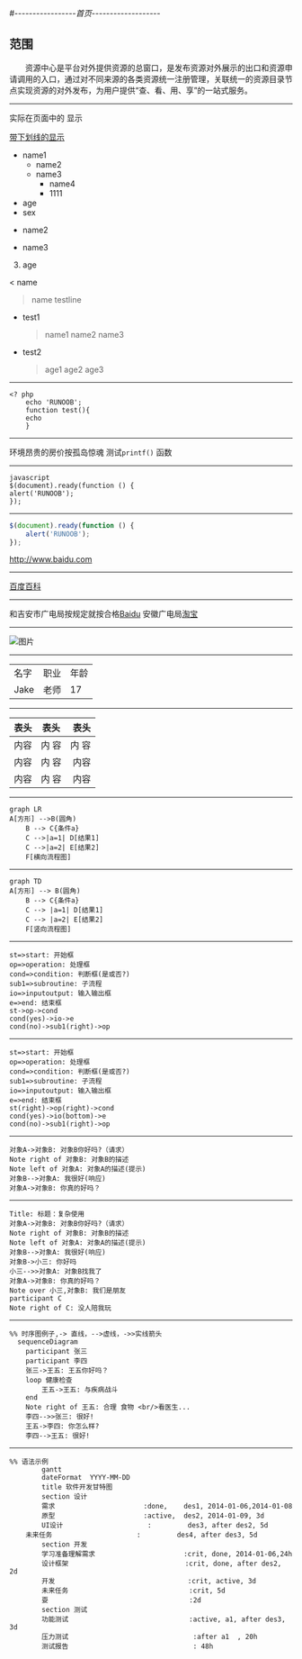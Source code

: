 #-----------------*首页*-------------------

## 范围

&emsp;&emsp;资源中心是平台对外提供资源的总窗口，是发布资源对外展示的出口和资源申请调用的入口，通过对不同来源的各类资源统一注册管理，关联统一的资源目录节点实现资源的对外发布，为用户提供“查、看、用、享”的一站式服务。
***
实际在页面中的 显示

<u>带下划线的显示</u>

* name1
    * name2
    * name3
        * name4
        * 1111
* age
* sex
+ name2
- name3
3. age

< name
> name
testline

+ test1
    > name1
    name2
    > name3

+ test2
    > age1
    > age2
    > age3

***

	<? php
		echo 'RUNOOB';
		function test(){
		echo
		}
***
环境昂贵的房价按孤岛惊魂 测试`printf()` 函数

****





	javascript
	$(document).ready(function () {
	alert('RUNOOB');
	});
***

```javascript
$(document).ready(function () {
    alert('RUNOOB');
});
```

<http://www.baidu.com>
***
[百度百科](http://www.baidu.com)

***
和吉安市广电局按规定就按合格[Baidu](http://www.baidu.com)
安徽广电局[淘宝](http://www.taobao.com)

***
![图片](http://static.runoob.com/images/runoob-logo.png)

***
<table>
<tr>
<td> 名字 </td>
<td>职业</td>
<td>年龄</td>
</tr>
<tr>
<td>Jake</td>
<td>老师</td>
<td>17</td>
</tr>

</table>

*******

| 表头      | 表头 | 表头 |
|:---- |:----:|----:|
| 内容     | 内 容 | 内 容 |
| 内容     | 内 容 | 内容 |
| 内容    | 内 容 | 内容 |

***

```mermaid
graph LR
A[方形] -->B(圆角)
    B --> C{条件a}
    C -->|a=1| D[结果1]
    C -->|a=2| E[结果2]
    F[横向流程图]
```
***

```mermaid
graph TD
A[方形] --> B(圆角)
    B --> C{条件a}
    C --> |a=1| D[结果1]
    C --> |a=2| E[结果2]
    F[竖向流程图]
```

***
```flow
st=>start: 开始框
op=>operation: 处理框
cond=>condition: 判断框(是或否?)
sub1=>subroutine: 子流程
io=>inputoutput: 输入输出框
e=>end: 结束框
st->op->cond
cond(yes)->io->e
cond(no)->sub1(right)->op
```

***
```flow
st=>start: 开始框
op=>operation: 处理框
cond=>condition: 判断框(是或否?)
sub1=>subroutine: 子流程
io=>inputoutput: 输入输出框
e=>end: 结束框
st(right)->op(right)->cond
cond(yes)->io(bottom)->e
cond(no)->sub1(right)->op
```
***
```sequence
对象A->对象B: 对象B你好吗?（请求）
Note right of 对象B: 对象B的描述
Note left of 对象A: 对象A的描述(提示)
对象B-->对象A: 我很好(响应)
对象A->对象B: 你真的好吗？
```

***
```sequence
Title: 标题：复杂使用
对象A->对象B: 对象B你好吗?（请求）
Note right of 对象B: 对象B的描述
Note left of 对象A: 对象A的描述(提示)
对象B-->对象A: 我很好(响应)
对象B->小三: 你好吗
小三-->>对象A: 对象B找我了
对象A->对象B: 你真的好吗？
Note over 小三,对象B: 我们是朋友
participant C
Note right of C: 没人陪我玩
```
***
```mermaid
%% 时序图例子,-> 直线，-->虚线，->>实线箭头
  sequenceDiagram
    participant 张三
    participant 李四
    张三->王五: 王五你好吗？
    loop 健康检查
        王五->王五: 与疾病战斗
    end
    Note right of 王五: 合理 食物 <br/>看医生...
    李四-->>张三: 很好!
    王五->李四: 你怎么样?
    李四-->王五: 很好!
```

***

```mermaid
%% 语法示例
        gantt
        dateFormat  YYYY-MM-DD
        title 软件开发甘特图
        section 设计
        需求                      :done,    des1, 2014-01-06,2014-01-08
        原型                      :active,  des2, 2014-01-09, 3d
        UI设计                     :         des3, after des2, 5d
    未来任务                     :         des4, after des3, 5d
        section 开发
        学习准备理解需求                      :crit, done, 2014-01-06,24h
        设计框架                             :crit, done, after des2, 2d
        开发                                 :crit, active, 3d
        未来任务                              :crit, 5d
        耍                                   :2d
        section 测试
        功能测试                              :active, a1, after des3, 3d
        压力测试                               :after a1  , 20h
        测试报告                               : 48h
```